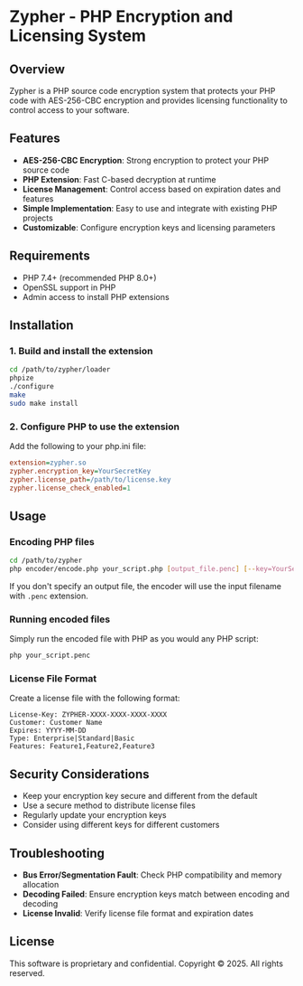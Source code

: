 # Zypher - PHP Encryption and Licensing System

## Overview

Zypher is a PHP source code encryption system that protects your PHP code with AES-256-CBC encryption and provides licensing functionality to control access to your software.

## Features

- **AES-256-CBC Encryption**: Strong encryption to protect your PHP source code
- **PHP Extension**: Fast C-based decryption at runtime
- **License Management**: Control access based on expiration dates and features
- **Simple Implementation**: Easy to use and integrate with existing PHP projects
- **Customizable**: Configure encryption keys and licensing parameters

## Requirements

- PHP 7.4+ (recommended PHP 8.0+)
- OpenSSL support in PHP
- Admin access to install PHP extensions

## Installation

### 1. Build and install the extension

```bash
cd /path/to/zypher/loader
phpize
./configure
make
sudo make install
```

### 2. Configure PHP to use the extension

Add the following to your php.ini file:

```ini
extension=zypher.so
zypher.encryption_key=YourSecretKey
zypher.license_path=/path/to/license.key
zypher.license_check_enabled=1
```

## Usage

### Encoding PHP files

```bash
cd /path/to/zypher
php encoder/encode.php your_script.php [output_file.penc] [--key=YourSecretKey]
```

If you don't specify an output file, the encoder will use the input filename with `.penc` extension.

### Running encoded files

Simply run the encoded file with PHP as you would any PHP script:

```bash
php your_script.penc
```

### License File Format

Create a license file with the following format:

```
License-Key: ZYPHER-XXXX-XXXX-XXXX-XXXX
Customer: Customer Name
Expires: YYYY-MM-DD
Type: Enterprise|Standard|Basic
Features: Feature1,Feature2,Feature3
```

## Security Considerations

- Keep your encryption key secure and different from the default
- Use a secure method to distribute license files
- Regularly update your encryption keys
- Consider using different keys for different customers

## Troubleshooting

- **Bus Error/Segmentation Fault**: Check PHP compatibility and memory allocation
- **Decoding Failed**: Ensure encryption keys match between encoding and decoding
- **License Invalid**: Verify license file format and expiration dates

## License

This software is proprietary and confidential.
Copyright © 2025. All rights reserved.
